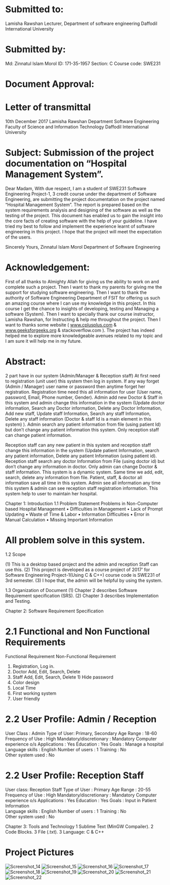 Submitted to:
=
Lamisha Rawshan 
Lecturer, Department of software engineering
Daffodil International University 

Submitted by: 
=
Md: Zinnatul Islam Morol
ID: 171-35-1957
Section: C 
Course code: SWE231 

Document Approval:    
==

Letter of transmittal
=

10th December 2017
Lamisha Rawshan
Department Software Engineering
Faculty of Science and Information Technology
Daffodil International University

Subject: Submission of the project documentation on “Hospital Management System”.
=

Dear Madam,
With due respect, I am a student of SWE231 Software Engineering Project-1,  3 credit course under the department of Software Engineering, are submitting the project documentation on the project named “Hospital Management System”. The report is prepared based on the system requirements analysis and designing of the software as well as the testing of the project.
This document has enabled us to gain the insight into the core facts of creating software with the help of your guideline.
I have tried my best to follow and implement the experience learnt of software engineering in this project. I hope that the project will meet the expectation of the users. 


Sincerely Yours, 
Zinnatul Islam Morol
Department of Software Engineering



Acknowledgement:
=

First of all thanks to Almighty Allah for giving us the ability to work on and complete such a project. Then I want to thank my parents for giving me the support for studying software engineering.
Then I want to thank the authority of Software Engineering Department of FSIT
for offering us such an amazing course where I can use my knowledge in this project. In this course I get the chance to insights of developing, testing and
Managing a software (System).
Then I want to specially thank our course instructor, Lamisha Rawshan, for
Instructing & help me throughout the project. Then I want to thanks some website ( www.cplusplus.com & www.geeksforgeeks.org  & stackoverflow.com ).
The project has indeed helped me to explore more knowledgeable avenues related to my topic and I am sure it will help me in my future.












Abstract:
=

2 part have in our system (Admin/Manager & Reception staff)
At first need to registration (unit user) this system then log in system. If any way forget (Admin / Manager) user name or password then anytime forget her registration. Registration time need this all information for user (User name, password, Email, Phone number, Gender). Admin add new Doctor & Staff in this system and admin change this information in the system (Update doctor information, Search any Doctor information, Delete any Doctor Information, Add new staff, Update staff Information, Search any staff Information, Delete any staff information (Doctor & staff Id is a main element in this system) ). Admin search any patient information from file (using patient Id) but don’t change any patient information this system. Only reception staff can change patient information.

Reception staff can any new patient in this system and reception staff change this information in the system (Update patient Information, search any patient information, Delete any patient Information (using patient id). Reception staff search any doctor Information from File (using doctor id) but don’t change any information in doctor. Only admin can change Doctor & staff information.
This system is a dynamic system. Same time we add, edit, search, delete any information from file. Patient, staff, & doctor all information save all time in this system. Admin see all information any time this system & admin can see reception staff registration information.
This system help to user to maintain her hospital.



Chapter 1: Introduction
               1.1 Problem Statement
               Problems in Non-Computer based Hospital Management 
•	Difficulties in Management
•	Lack of Prompt Updating
•	Waste of Time & Labor
•	Information Difficulties
•	Error in Manual Calculation
•	Missing Important Information


All problem solve in this system.
==
            
1.2 Scope
                     
(1)	This is a desktop based project and the admin and reception Staff can use this.
(2) This project is developed as a course project of 2017’ for Software Engineering Project-1(Using C & C++) course code is SWE231 of 3rd semester.
(3) I hope that, the admin will be helpful by using the system.

 
1.3 Organization of Document
	 (1) Chapter 2 describes Software Requirement specification (SRS).
	 (2) Chapter 3 describes Implementation and Testing.


Chapter 2: Software Requirement Specification

2.1 Functional and Non Functional Requirements
=

Functional Requirement	Non-Functional Requirement
1)	Registration, Log in.
2)	Doctor Add, Edit, Search, Delete
3)	Staff Add, Edit, Search, Delete	1)	Hide password
2)	Color design
3)	Local Time
4)	First working system
5)	User friendly


2.2 User Profile: Admin / Reception
=

User Class : Admin
Type of User: Primary, Secondary
Age Range : 18-60
Frequency of Use : High
Mandatory/discretionary : Mandatory 
Computer experience o/s Applications : Yes
Education	: Yes
Goals : Manage a hospital           
Language skills : English 
Number of users : 1
Training : No        
Other system used : No 



2.2 User Profile: Reception Staff
=

User class: Reception Staff
Type of User : Primary
Age Range : 20-55
Frequency of Use : High
Mandatory/discretionary : Mandatory 
Computer experience o/s Applications : Yes
Education : Yes
Goals : Input in Patient Information           
Language skills : English 
Number of users : 1
Training : No       
Other system used :  No





Chapter 3:
                  Tools and Technology
                   1 Sublime Text (MinGW Compailer).
                   2 Code Blocks.
                   3 File (.txt).
                   3 Language: C & C++
		   

Project Pictures
==
		   
		   
![Screenshot_14](https://user-images.githubusercontent.com/31995155/57241780-9b344000-7053-11e9-9a6b-c394387b6001.png)
![Screenshot_15](https://user-images.githubusercontent.com/31995155/57241787-9cfe0380-7053-11e9-85e7-269a236e5124.png)
![Screenshot_16](https://user-images.githubusercontent.com/31995155/57241790-9f605d80-7053-11e9-9a7c-721ddc64eb9a.png)
![Screenshot_17](https://user-images.githubusercontent.com/31995155/57241792-a0918a80-7053-11e9-8734-e84ac6c4a06b.png)
![Screenshot_18](https://user-images.githubusercontent.com/31995155/57241794-a25b4e00-7053-11e9-8d04-047c6492f114.png)
![Screenshot_19](https://user-images.githubusercontent.com/31995155/57241804-a8512f00-7053-11e9-80a6-f1117d3dfae2.png)
![Screenshot_20](https://user-images.githubusercontent.com/31995155/57241809-ab4c1f80-7053-11e9-8924-3a43a23d304a.png)
![Screenshot_21](https://user-images.githubusercontent.com/31995155/57241812-ae471000-7053-11e9-9c12-7cf4fcd0b019.png)
![Screenshot_22](https://user-images.githubusercontent.com/31995155/57241815-b1420080-7053-11e9-96de-c94d7de8cf73.png)
